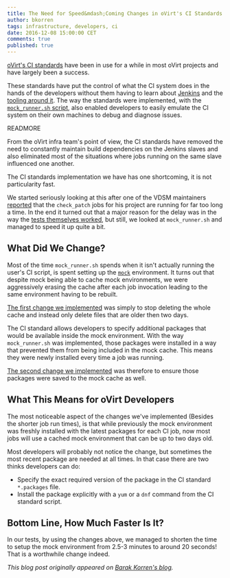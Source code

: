 ```yaml
---
title: The Need for Speed&mdash;Coming Changes in oVirt's CI Standards
author: bkorren
tags: infrastructure, developers, ci
date: 2016-12-08 15:00:00 CET
comments: true
published: true
---
```


[oVirt's CI standards](http://ovirt-infra-docs.readthedocs.io/en/latest/CI/Build_and_test_standards.html) have been in use for a while in most oVirt projects and have largely been a success.

These standards have put the control of what the CI system does in the hands of the developers without them
having to learn about [Jenkins](https://jenkins.io/) and the [tooling around it](http://docs.openstack.org/infra/jenkins-job-builder/index.html). The way the standards were implemented, with the [`mock_runner.sh` script](https://gerrit.ovirt.org/gitweb?p=jenkins.git;a=blob;f=mock_configs/mock_runner.sh), also enabled developers to easily emulate the CI system on their own machines to debug and diagnose issues.

READMORE

From the oVirt infra team's point of view, the CI standards have removed the need to constantly maintain build dependencies on the Jenkins slaves and also eliminated most of the situations where jobs running on the same slave influenced one another.

The CI standards implementation we have has one shortcoming, it is not particularity fast.

We started seriously looking at this after one of the VDSM maintainers [reported](https://lists.ovirt.org/pipermail/devel/2016-December/014386.html) that the `check_patch` jobs for his project are running for far too long a time. In the end it turned out that a major reason for the delay was in the way the [tests themselves worked](https://gerrit.ovirt.org/#/c/67799/), but still, we looked at `mock_runner.sh` and managed to speed it up quite a bit.

## What Did We Change?

Most of the time `mock_runner.sh` spends when it isn't actually running the user's CI script, is spent setting up the [`mock`](https://github.com/rpm-software-management/mock) environment. It turns out that despite mock being able to cache mock environments, we were aggressively erasing the cache after each job invocation leading to the same environment having to be rebuilt.

[The first change we implemented](https://gerrit.ovirt.org/#/c/67795/) was simply to stop deleting the whole cache and instead only delete files that are older then two days.

The CI standard allows developers to specify additional packages that would be available inside the mock environment. With the way `mock_runner.sh` was implemented, those packages were installed in a way that prevented them from being included in the mock cache. This means they were newly installed every time a job was running.

[The second change we implemented](https://gerrit.ovirt.org/#/c/67801/) was therefore to ensure those packages were saved to the mock cache as well.

## What This Means for oVirt Developers

The most noticeable aspect of the changes we've implemented (Besides the shorter job run times), is that while previously the mock environment was freshly installed with the latest packages for each CI job, now most jobs will use a cached mock environment that can be up to two days old.

Most developers will probably not notice the change, but sometimes the most recent package are needed at all times. In that case there are two thinks developers can do:

* Specify the exact required version of the package in the CI standard `*.packages` file.
* Install the package explicitly with a `yum` or a `dnf` command from the CI standard script.

## Bottom Line, How Much Faster Is It?

In our tests, by using the changes above, we managed to shorten the time to setup the mock environment from 2.5-3 minutes to around 20 seconds! That is a worthwhile change indeed.

_This blog post originally appeared on [Barak Korren's blog](https://ifireball.wordpress.com/2016/12/07/the-need-for-speed-coming-changes-in-ovirts-ci-standards/)._
